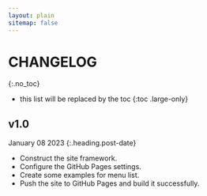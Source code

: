 ```yaml
---
layout: plain
sitemap: false
---
```


# CHANGELOG
{:.no_toc}

* this list will be replaced by the toc
{:toc .large-only}

## v1.0
January 08 2023
{:.heading.post-date}

* Construct the site framework.
* Configure the GitHub Pages settings.
* Create some examples for menu list.
* Push the site to GitHub Pages and build it successfully.
